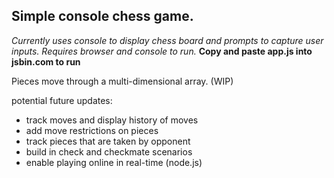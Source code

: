 ## Simple console chess game. 
*Currently uses console to display chess board and prompts to capture user inputs. Requires browser and console to run.*
**Copy and paste app.js into jsbin.com to run**

Pieces move through a multi-dimensional array. (WIP)

potential future updates:
* track moves and display history of moves
* add move restrictions on pieces
* track pieces that are taken by opponent
* build in check and checkmate scenarios
* enable playing online in real-time (node.js)
